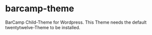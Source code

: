 barcamp-theme
=============

BarCamp Child-Theme for Wordpress. This Theme needs the default twentytwelve-Theme to be installed.
